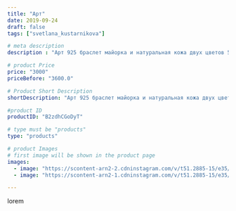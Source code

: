 ```yaml
---
title: "Арт"
date: 2019-09-24
draft: false
tags: ["svetlana_kustarnikova"]

# meta description
description : "Арт 925 браслет майорка и натуральная кожа двух цветов 5 рядов"

# product Price
price: "3000"
priceBefore: "3600.0"

# Product Short Description
shortDescription: "Арт 925 браслет майорка и натуральная кожа двух цветов 5 рядов"

#product ID
productID: "B2zdhCGoDyT"

# type must be "products"
type: "products"

# product Images
# first image will be shown in the product page
images:
  - image: "https://scontent-arn2-2.cdninstagram.com/v/t51.2885-15/e35/70020083_156410948888988_4891908743028723398_n.jpg?_nc_ht=scontent-arn2-2.cdninstagram.com&_nc_cat=100&_nc_ohc=38aPGwuvgqkAX9n5psg&se=7&tp=1&oh=a473d77861ebbb5a8ba8b1a539e0c778&oe=60600076&ig_cache_key=MjE0MDE4NDA1MjMwNTcyMTgxMg%3D%3D.2"
  - image: "https://scontent-arn2-1.cdninstagram.com/v/t51.2885-15/e35/70911966_935940263442976_5135124797496279925_n.jpg?_nc_ht=scontent-arn2-1.cdninstagram.com&_nc_cat=104&_nc_ohc=Q9uLIUXWxEwAX87jLKm&se=8&tp=1&oh=42b3929c465c143dbb3e13d8165f8747&oe=605DCA79&ig_cache_key=MjE0MDE4NDA1MjI4ODg1NTc4NQ%3D%3D.2"

---
```

lorem
